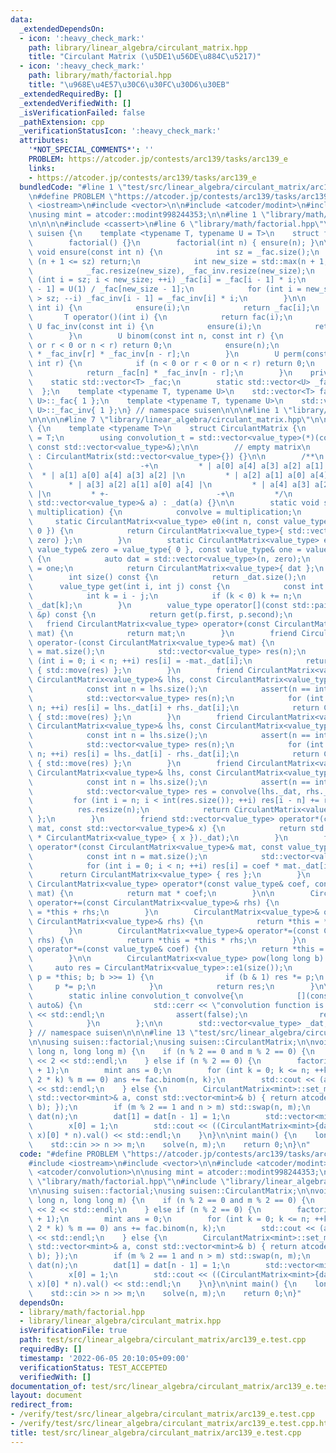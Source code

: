 ```yaml
---
data:
  _extendedDependsOn:
  - icon: ':heavy_check_mark:'
    path: library/linear_algebra/circulant_matrix.hpp
    title: "Circulant Matrix (\u5DE1\u56DE\u884C\u5217)"
  - icon: ':heavy_check_mark:'
    path: library/math/factorial.hpp
    title: "\u968E\u4E57\u30C6\u30FC\u30D6\u30EB"
  _extendedRequiredBy: []
  _extendedVerifiedWith: []
  _isVerificationFailed: false
  _pathExtension: cpp
  _verificationStatusIcon: ':heavy_check_mark:'
  attributes:
    '*NOT_SPECIAL_COMMENTS*': ''
    PROBLEM: https://atcoder.jp/contests/arc139/tasks/arc139_e
    links:
    - https://atcoder.jp/contests/arc139/tasks/arc139_e
  bundledCode: "#line 1 \"test/src/linear_algebra/circulant_matrix/arc139_e.test.cpp\"\
    \n#define PROBLEM \"https://atcoder.jp/contests/arc139/tasks/arc139_e\"\n\n#include\
    \ <iostream>\n#include <vector>\n\n#include <atcoder/modint>\n#include <atcoder/convolution>\n\
    \nusing mint = atcoder::modint998244353;\n\n#line 1 \"library/math/factorial.hpp\"\
    \n\n\n\n#include <cassert>\n#line 6 \"library/math/factorial.hpp\"\n\nnamespace\
    \ suisen {\n    template <typename T, typename U = T>\n    struct factorial {\n\
    \        factorial() {}\n        factorial(int n) { ensure(n); }\n\n        static\
    \ void ensure(const int n) {\n            int sz = _fac.size();\n            if\
    \ (n + 1 <= sz) return;\n            int new_size = std::max(n + 1, sz * 2);\n\
    \            _fac.resize(new_size), _fac_inv.resize(new_size);\n            for\
    \ (int i = sz; i < new_size; ++i) _fac[i] = _fac[i - 1] * i;\n            _fac_inv[new_size\
    \ - 1] = U(1) / _fac[new_size - 1];\n            for (int i = new_size - 1; i\
    \ > sz; --i) _fac_inv[i - 1] = _fac_inv[i] * i;\n        }\n\n        T fac(const\
    \ int i) {\n            ensure(i);\n            return _fac[i];\n        }\n \
    \       T operator()(int i) {\n            return fac(i);\n        }\n       \
    \ U fac_inv(const int i) {\n            ensure(i);\n            return _fac_inv[i];\n\
    \        }\n        U binom(const int n, const int r) {\n            if (n < 0\
    \ or r < 0 or n < r) return 0;\n            ensure(n);\n            return _fac[n]\
    \ * _fac_inv[r] * _fac_inv[n - r];\n        }\n        U perm(const int n, const\
    \ int r) {\n            if (n < 0 or r < 0 or n < r) return 0;\n            ensure(n);\n\
    \            return _fac[n] * _fac_inv[n - r];\n        }\n    private:\n    \
    \    static std::vector<T> _fac;\n        static std::vector<U> _fac_inv;\n  \
    \  };\n    template <typename T, typename U>\n    std::vector<T> factorial<T,\
    \ U>::_fac{ 1 };\n    template <typename T, typename U>\n    std::vector<U> factorial<T,\
    \ U>::_fac_inv{ 1 };\n} // namespace suisen\n\n\n#line 1 \"library/linear_algebra/circulant_matrix.hpp\"\
    \n\n\n\n#line 7 \"library/linear_algebra/circulant_matrix.hpp\"\n\nnamespace suisen\
    \ {\n    template <typename T>\n    struct CirculantMatrix {\n        using value_type\
    \ = T;\n        using convolution_t = std::vector<value_type>(*)(const std::vector<value_type>&,\
    \ const std::vector<value_type>&);\n\n        // empty matrix\n        CirculantMatrix()\
    \ : CirculantMatrix(std::vector<value_type>{}) {}\n\n        /**\n         * +-\
    \                        -+\n         * | a[0] a[4] a[3] a[2] a[1] |\n       \
    \  * | a[1] a[0] a[4] a[3] a[2] |\n         * | a[2] a[1] a[0] a[4] a[3] |\n \
    \        * | a[3] a[2] a[1] a[0] a[4] |\n         * | a[4] a[3] a[2] a[1] a[0]\
    \ |\n         * +-                        -+\n         */\n        explicit CirculantMatrix(const\
    \ std::vector<value_type>& a) : _dat(a) {}\n\n        static void set_multiplication(convolution_t\
    \ multiplication) {\n            convolve = multiplication;\n        }\n\n   \
    \     static CirculantMatrix<value_type> e0(int n, const value_type& zero = value_type{\
    \ 0 }) {\n            return CirculantMatrix<value_type>{ std::vector<value_type>(n,\
    \ zero) };\n        }\n        static CirculantMatrix<value_type> e1(int n, const\
    \ value_type& zero = value_type{ 0 }, const value_type& one = value_type{ 1 })\
    \ {\n            auto dat = std::vector<value_type>(n, zero);\n            dat[0]\
    \ = one;\n            return CirculantMatrix<value_type>{ dat };\n        }\n\n\
    \        int size() const {\n            return _dat.size();\n        }\n\n  \
    \      value_type get(int i, int j) const {\n            const int n = size();\n\
    \            int k = i - j;\n            if (k < 0) k += n;\n            return\
    \ _dat[k];\n        }\n        value_type operator[](const std::pair<int, int>\
    \ &p) const {\n            return get(p.first, p.second);\n        }\n\n     \
    \   friend CirculantMatrix<value_type> operator+(const CirculantMatrix<value_type>&\
    \ mat) {\n            return mat;\n        }\n        friend CirculantMatrix<value_type>\
    \ operator-(const CirculantMatrix<value_type>& mat) {\n            const int n\
    \ = mat.size();\n            std::vector<value_type> res(n);\n            for\
    \ (int i = 0; i < n; ++i) res[i] = -mat._dat[i];\n            return CirculantMatrix<value_type>\
    \ { std::move(res) };\n        }\n        friend CirculantMatrix<value_type> operator+(const\
    \ CirculantMatrix<value_type>& lhs, const CirculantMatrix<value_type>& rhs) {\n\
    \            const int n = lhs.size();\n            assert(n == int(rhs.size()));\n\
    \            std::vector<value_type> res(n);\n            for (int i = 0; i <\
    \ n; ++i) res[i] = lhs._dat[i] + rhs._dat[i];\n            return CirculantMatrix<value_type>\
    \ { std::move(res) };\n        }\n        friend CirculantMatrix<value_type> operator-(const\
    \ CirculantMatrix<value_type>& lhs, const CirculantMatrix<value_type>& rhs) {\n\
    \            const int n = lhs.size();\n            assert(n == int(rhs.size()));\n\
    \            std::vector<value_type> res(n);\n            for (int i = 0; i <\
    \ n; ++i) res[i] = lhs._dat[i] - rhs._dat[i];\n            return CirculantMatrix<value_type>\
    \ { std::move(res) };\n        }\n        friend CirculantMatrix<value_type> operator*(const\
    \ CirculantMatrix<value_type>& lhs, const CirculantMatrix<value_type>& rhs) {\n\
    \            const int n = lhs.size();\n            assert(n == int(rhs.size()));\n\
    \            std::vector<value_type> res = convolve(lhs._dat, rhs._dat);\n   \
    \         for (int i = n; i < int(res.size()); ++i) res[i - n] += res[i];\n  \
    \          res.resize(n);\n            return CirculantMatrix<value_type> { std::move(res)\
    \ };\n        }\n        friend std::vector<value_type> operator*(const CirculantMatrix<value_type>&\
    \ mat, const std::vector<value_type>& x) {\n            return std::move((mat\
    \ * CirculantMatrix<value_type> { x })._dat);\n        }\n        friend CirculantMatrix<value_type>\
    \ operator*(const CirculantMatrix<value_type>& mat, const value_type& coef) {\n\
    \            const int n = mat.size();\n            std::vector<value_type> res(n);\n\
    \            for (int i = 0; i < n; ++i) res[i] = coef * mat._dat[i];\n      \
    \      return CirculantMatrix<value_type> { res };\n        }\n        friend\
    \ CirculantMatrix<value_type> operator*(const value_type& coef, const CirculantMatrix<value_type>&\
    \ mat) {\n            return mat * coef;\n        }\n\n        CirculantMatrix<value_type>&\
    \ operator+=(const CirculantMatrix<value_type>& rhs) {\n            return *this\
    \ = *this + rhs;\n        }\n        CirculantMatrix<value_type>& operator-=(const\
    \ CirculantMatrix<value_type>& rhs) {\n            return *this = *this - rhs;\n\
    \        }\n        CirculantMatrix<value_type>& operator*=(const CirculantMatrix<value_type>&\
    \ rhs) {\n            return *this = *this * rhs;\n        }\n        CirculantMatrix<value_type>&\
    \ operator*=(const value_type& coef) {\n            return *this = *this * coef;\n\
    \        }\n\n        CirculantMatrix<value_type> pow(long long b) {\n       \
    \     auto res = CirculantMatrix<value_type>::e1(size());\n            for (auto\
    \ p = *this; b; b >>= 1) {\n                if (b & 1) res *= p;\n           \
    \     p *= p;\n            }\n            return res;\n        }\n\n    private:\n\
    \        static inline convolution_t convolve{\n            [](const auto&, const\
    \ auto&) {\n                std::cerr << \"convolution function is not available.\"\
    \ << std::endl;\n                assert(false);\n                return std::vector<value_type>{};\n\
    \            }\n        };\n\n        std::vector<value_type> _dat;\n    };\n\
    } // namespace suisen\n\n\n#line 13 \"test/src/linear_algebra/circulant_matrix/arc139_e.test.cpp\"\
    \n\nusing suisen::factorial;\nusing suisen::CirculantMatrix;\n\nvoid solve(long\
    \ long n, long long m) {\n    if (n % 2 == 0 and m % 2 == 0) {\n        std::cout\
    \ << 2 << std::endl;\n    } else if (n % 2 == 0) {\n        factorial<mint> fac(n\
    \ + 1);\n        mint ans = 0;\n        for (int k = 0; k <= n; ++k) if ((n -\
    \ 2 * k) % m == 0) ans += fac.binom(n, k);\n        std::cout << (ans * m).val()\
    \ << std::endl;\n    } else {\n        CirculantMatrix<mint>::set_multiplication([](const\
    \ std::vector<mint>& a, const std::vector<mint>& b) { return atcoder::convolution(a,\
    \ b); });\n        if (m % 2 == 1 and n > m) std::swap(n, m);\n        std::vector<mint>\
    \ dat(n);\n        dat[1] = dat[n - 1] = 1;\n        std::vector<mint> x(n);\n\
    \        x[0] = 1;\n        std::cout << ((CirculantMatrix<mint>{dat}.pow(m) *\
    \ x)[0] * n).val() << std::endl;\n    }\n}\n\nint main() {\n    long long n, m;\n\
    \    std::cin >> n >> m;\n    solve(n, m);\n    return 0;\n}\n"
  code: "#define PROBLEM \"https://atcoder.jp/contests/arc139/tasks/arc139_e\"\n\n\
    #include <iostream>\n#include <vector>\n\n#include <atcoder/modint>\n#include\
    \ <atcoder/convolution>\n\nusing mint = atcoder::modint998244353;\n\n#include\
    \ \"library/math/factorial.hpp\"\n#include \"library/linear_algebra/circulant_matrix.hpp\"\
    \n\nusing suisen::factorial;\nusing suisen::CirculantMatrix;\n\nvoid solve(long\
    \ long n, long long m) {\n    if (n % 2 == 0 and m % 2 == 0) {\n        std::cout\
    \ << 2 << std::endl;\n    } else if (n % 2 == 0) {\n        factorial<mint> fac(n\
    \ + 1);\n        mint ans = 0;\n        for (int k = 0; k <= n; ++k) if ((n -\
    \ 2 * k) % m == 0) ans += fac.binom(n, k);\n        std::cout << (ans * m).val()\
    \ << std::endl;\n    } else {\n        CirculantMatrix<mint>::set_multiplication([](const\
    \ std::vector<mint>& a, const std::vector<mint>& b) { return atcoder::convolution(a,\
    \ b); });\n        if (m % 2 == 1 and n > m) std::swap(n, m);\n        std::vector<mint>\
    \ dat(n);\n        dat[1] = dat[n - 1] = 1;\n        std::vector<mint> x(n);\n\
    \        x[0] = 1;\n        std::cout << ((CirculantMatrix<mint>{dat}.pow(m) *\
    \ x)[0] * n).val() << std::endl;\n    }\n}\n\nint main() {\n    long long n, m;\n\
    \    std::cin >> n >> m;\n    solve(n, m);\n    return 0;\n}"
  dependsOn:
  - library/math/factorial.hpp
  - library/linear_algebra/circulant_matrix.hpp
  isVerificationFile: true
  path: test/src/linear_algebra/circulant_matrix/arc139_e.test.cpp
  requiredBy: []
  timestamp: '2022-06-05 20:10:05+09:00'
  verificationStatus: TEST_ACCEPTED
  verifiedWith: []
documentation_of: test/src/linear_algebra/circulant_matrix/arc139_e.test.cpp
layout: document
redirect_from:
- /verify/test/src/linear_algebra/circulant_matrix/arc139_e.test.cpp
- /verify/test/src/linear_algebra/circulant_matrix/arc139_e.test.cpp.html
title: test/src/linear_algebra/circulant_matrix/arc139_e.test.cpp
---
```

